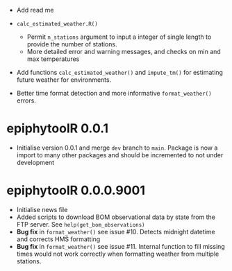  * Add read me
 * `calc_estimated_weather.R()`  
   - Permit `n_stations` argument to input a integer of single length to provide 
   the number of stations.  
   - More detailed error and warning messages, and checks on min and max temperatures  
   
 
 * Add functions `calc_estimated_weather()` and `impute_tm()` for estimating future 
  weather for environments.  
 
 * Better time format detection and more informative `format_weather()` errors.  

# epiphytoolR 0.0.1

 * Initialise version 0.0.1 and merge `dev` branch to `main`. Package is now a import
 to many other packages and should be incremented to not under development

# epiphytoolR 0.0.0.9001  

 * Initialise news file  
 * Added scripts to download BOM observational data by state from the FTP server.
 See `help(get_bom_observations)`  
 * **Bug fix** in `format_weather()` see issue #10. Detects midnight datetime and 
 corrects HMS formatting  
 * **Bug fix** in `format_weather()` see issue #11. Internal function to fill missing 
 times would not work correctly when formatting weather from multiple stations.
 
